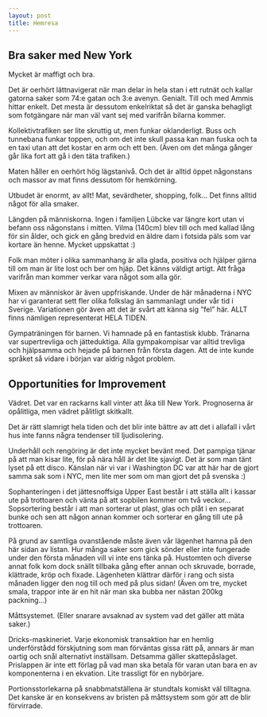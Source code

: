 ```yaml
---
layout: post
title: Hemresa
---
```


Bra saker med New York
----------------------

Mycket är maffigt och bra.

Det är oerhört lättnavigerat när man delar in hela stan i ett rutnät och kallar
gatorna saker som 74:e gatan och 3:e avenyn. Genialt. Till och med Ammis hittar
enkelt. Det mesta är dessutom enkelriktat så det är ganska behagligt som
fotgängare när man väl vant sej med varifrån bilarna kommer.

Kollektivtrafiken ser lite skruttig ut, men funkar oklanderligt. Buss och
tunnebana funkar toppen, och om det inte skull passa kan man fuska och ta en
taxi utan att det kostar en arm och ett ben. (Även om det många gånger går lika
fort att gå i den täta trafiken.) 

Maten håller en oerhört hög lägstanivå. Och det är alltid öppet någonstans och
massor av mat finns dessutom för hemkörning. 

Utbudet är enormt, av allt! Mat, sevärdheter, shopping, folk… Det finns alltid
något för alla smaker.

Längden på människorna. Ingen i familjen Lübcke var längre kort utan vi befann
oss någonstans i mitten. Vilma (140cm) blev till och med kallad lång för sin
ålder, och gick en gång bredvid en äldre dam i fotsida päls som var kortare än
henne. Mycket uppskattat :)

Folk man möter i olika sammanhang är alla glada, positiva och hjälper gärna
till om man är lite lost och ber om hjäp. Det känns väldigt artigt. Att fråga
varifrån man kommer verkar vara något som alla gör.

Mixen av människor är även uppfriskande. Under de här månaderna i NYC har vi
garanterat sett fler olika folkslag än sammanlagt under vår tid i Sverige.
Variationen gör även att det är svårt att känna sig ”fel” här. ALLT finns
nämligen representerat HELA TIDEN.

Gympaträningen för barnen. Vi hamnade på en fantastisk klubb. Tränarna var
supertrevliga och jätteduktiga. Alla gympakompisar var alltid trevliga och
hjälpsamma och hejade på barnen från första dagen. Att de inte kunde språket
så vidare i början var aldrig något problem.




Opportunities for Improvement
-----------------------------

Vädret. Det var en rackarns kall vinter att åka till New York. Prognoserna är
opålitliga, men vädret pålitligt skitkallt.

Det är rätt slamrigt hela tiden och det blir inte bättre av att det i allafall
i vårt hus inte fanns några tendenser till ljudisolering.

Underhåll och rengöring är det inte mycket bevänt med. Det pampiga tjänar på
att man kisar lite, för på nära håll är det lite sjavigt. Det är som man tänt
lyset på ett disco. Känslan när vi var i Washington DC var att här har de gjort
samma sak som i NYC, men lite mer som om man gjort det på svenska :) 

Sophanteringen i det jättesnoffsiga Upper East består i att ställa allt i
kassar ute på trottoaren och vänta på att sopbilen kommer om två veckor...
Sopsortering består i att man sorterar ut plast, glas och plåt i en separat
bunke och sen att någon annan kommer och sorterar en gång till ute på
trottoaren.

På grund av samtliga ovanstående måste även vår lägenhet hamna på den här sidan
av listan. Hur många saker som gick sönder eller inte fungerade under den
första månaden vill vi inte ens tänka på. Hustomten och diverse annat folk kom
dock snällt tillbaka gång efter annan och skruvade, borrade, klättrade, kröp
och fixade. Lägenheten klättrar därför i rang och sista månaden ligger den nog
till och med på plus sidan! (Även om tre, mycket smala, trappor inte är en hit när man
ska bubba ner nästan 200kg packning...)

Måttsystemet. (Eller snarare avsaknad av system vad det gäller att mäta saker.)

Dricks-maskineriet. Varje ekonomisk transaktion har en hemlig underförstådd
förskjutning som man förväntas gissa rätt på, annars är man oartig och snål
alternativt inställsam. Detsamma gäller skattepåslaget. Prislappen är inte ett
förlag på vad man ska betala för varan utan bara en av komponenterna i en
ekvation. Lite trassligt för en nybörjare.

Portionsstorlekarna på snabbmatställena är stundtals komiskt väl tilltagna. Det
kanske är en konsekvens av bristen på måttsystem som gör att de blir
förvirrade.


